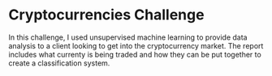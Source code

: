 # Cryptocurrencies Challenge

In this challenge, I used unsupervised machine learning to provide data analysis to a client looking to get into the cryptocurrency market. The report includes what currenty is being traded and how they can be put together to create a classification system.
